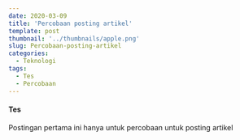 ```yaml
---
date: 2020-03-09
title: 'Percobaan posting artikel'
template: post
thumbnail: '../thumbnails/apple.png'
slug: Percobaan-posting-artikel
categories:
  - Teknologi
tags:
  - Tes
  - Percobaan
---
```


#### Tes

Postingan pertama ini hanya untuk percobaan untuk posting artikel